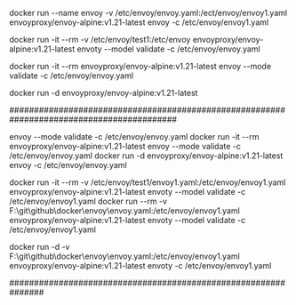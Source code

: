 docker run --name envoy -v /etc/envoy/envoy.yaml:/ect/envoy/envoy1.yaml envoyproxy/envoy-alpine:v1.21-latest envoy -c /etc/envoy/envoy1.yaml


docker run  -it --rm -v /etc/envoy/test1:/etc/envoy  envoyproxy/envoy-alpine:v1.21-latest envoty --model validate -c /etc/envoy/envoy.yaml



docker run  -it --rm envoyproxy/envoy-alpine:v1.21-latest envoy --mode validate -c /etc/envoy/envoy.yaml


docker run  -d envoyproxy/envoy-alpine:v1.21-latest




##########################################################################################

envoy --mode validate -c /etc/envoy/envoy.yaml
docker run  -it --rm envoyproxy/envoy-alpine:v1.21-latest envoy --mode validate -c /etc/envoy/envoy.yaml
docker run -d envoyproxy/envoy-alpine:v1.21-latest envoy -c /etc/envoy/envoy.yaml


docker run  -it --rm -v /etc/envoy/test1/envoy1.yaml:/etc/envoy/envoy1.yaml  envoyproxy/envoy-alpine:v1.21-latest envoty --model validate -c /etc/envoy/envoy1.yaml
docker run  --rm -v F:\git\github\docker\envoy\envoy.yaml:/etc/envoy/envoy1.yaml  envoyproxy/envoy-alpine:v1.21-latest envoty --model validate -c /etc/envoy/envoy1.yaml

docker run  -d -v F:\git\github\docker\envoy\envoy.yaml:/etc/envoy/envoy1.yaml  envoyproxy/envoy-alpine:v1.21-latest envoty -c /etc/envoy/envoy1.yaml


###############################################################



